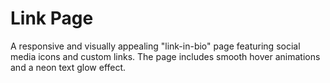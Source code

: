 # Link Page

A responsive and visually appealing "link-in-bio" page featuring social media icons and custom links. The page includes smooth hover animations and a neon text glow effect.
